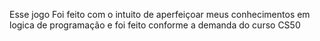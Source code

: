 Esse jogo Foi feito com o intuito de aperfeiçoar meus conhecimentos em logica de programação e foi feito conforme a demanda do curso CS50

